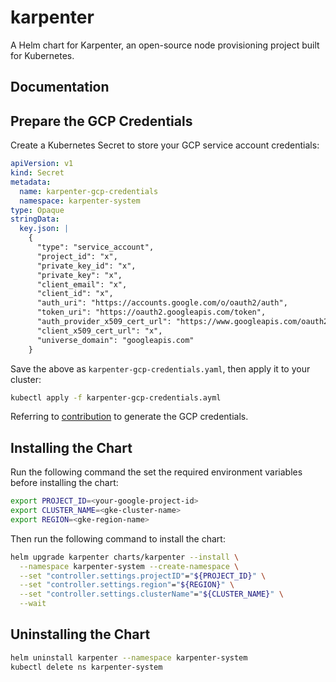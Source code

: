 # karpenter

A Helm chart for Karpenter, an open-source node provisioning project built for Kubernetes.

## Documentation

## Prepare the GCP Credentials

Create a Kubernetes Secret to store your GCP service account credentials:
```yaml
apiVersion: v1
kind: Secret
metadata:
  name: karpenter-gcp-credentials
  namespace: karpenter-system
type: Opaque
stringData:
  key.json: |
    {
      "type": "service_account",
      "project_id": "x",
      "private_key_id": "x",
      "private_key": "x",
      "client_email": "x",
      "client_id": "x",
      "auth_uri": "https://accounts.google.com/o/oauth2/auth",
      "token_uri": "https://oauth2.googleapis.com/token",
      "auth_provider_x509_cert_url": "https://www.googleapis.com/oauth2/v1/certs",
      "client_x509_cert_url": "x",
      "universe_domain": "googleapis.com"
    }
```
Save the above as `karpenter-gcp-credentials.yaml`, then apply it to your cluster:
```sh
kubectl apply -f karpenter-gcp-credentials.ayml
```

Referring to [contribution](../CONTRIBUTING.md) to generate the GCP credentials.

## Installing the Chart

Run the following command the set the required environment variables before installing the chart:

```bash
export PROJECT_ID=<your-google-project-id>
export CLUSTER_NAME=<gke-cluster-name>
export REGION=<gke-region-name>
```

Then run the following command to install the chart:

```bash
helm upgrade karpenter charts/karpenter --install \
  --namespace karpenter-system --create-namespace \
  --set "controller.settings.projectID"="${PROJECT_ID}" \
  --set "controller.settings.region"="${REGION}" \
  --set "controller.settings.clusterName"="${CLUSTER_NAME}" \
  --wait
```

## Uninstalling the Chart

```bash
helm uninstall karpenter --namespace karpenter-system
kubectl delete ns karpenter-system
```
